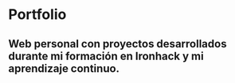 # Portfolio

## Web personal con proyectos desarrollados durante mi formación en Ironhack y mi aprendizaje continuo.
